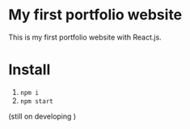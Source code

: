 # My first portfolio website

This is my first portfolio website with React.js.

# Install

1. `npm i`
2. `npm start`

(still on developing )
